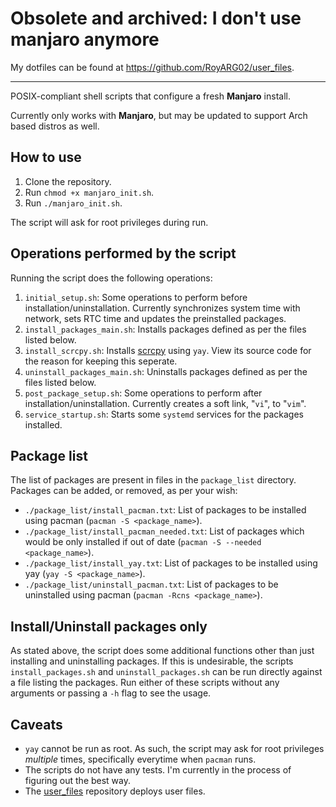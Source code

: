 # Obsolete and archived: I don't use manjaro anymore

My dotfiles can be found at https://github.com/RoyARG02/user_files.

***

POSIX-compliant shell scripts that configure a fresh **Manjaro** install.

Currently only works with **Manjaro**, but may be updated to support Arch based distros as well.

## How to use

1. Clone the repository.
2. Run `chmod +x manjaro_init.sh`.
3. Run `./manjaro_init.sh`.

The script will ask for root privileges during run.

## Operations performed by the script

Running the script does the following operations:

1. `initial_setup.sh`: Some operations to perform before installation/uninstallation. Currently synchronizes system time with network, sets RTC time and updates the preinstalled packages.
2. `install_packages_main.sh`: Installs packages defined as per the files listed below.
3. `install_scrcpy.sh`: Installs [scrcpy](https://github.com/Genymobile/scrcpy) using `yay`. View its source code for the reason for keeping this seperate.
4. `uninstall_packages_main.sh`: Uninstalls packages defined as per the files listed below.
5. `post_package_setup.sh`: Some operations to perform after installation/uninstallation. Currently creates a soft link, "`vi`", to "`vim`".
6. `service_startup.sh`: Starts some `systemd` services for the packages installed.

## Package list

The list of packages are present in files in the `package_list` directory. Packages can be added, or removed, as per your wish:

- `./package_list/install_pacman.txt`: List of packages to be installed using pacman (`pacman -S <package_name>`).
- `./package_list/install_pacman_needed.txt`: List of packages which would be only installed if out of date (`pacman -S --needed <package_name>`).
- `./package_list/install_yay.txt`: List of packages to be installed using yay (`yay -S <package_name>`).
- `./package_list/uninstall_pacman.txt`: List of packages to be uninstalled using pacman (`pacman -Rcns <package_name>`).

## Install/Uninstall packages only

As stated above, the script does some additional functions other than just installing and uninstalling packages. If this is undesirable, the scripts `install_packages.sh` and `uninstall_packages.sh` can be run directly against a file listing the packages. Run either of these scripts without any arguments or passing a `-h` flag to see the usage.

## Caveats

- `yay` cannot be run as root. As such, the script may ask for root privileges _multiple_ times, specifically everytime when `pacman` runs.
- The scripts do not have any tests. I'm currently in the process of figuring out the best way.
- The [user_files](https://github.com/RoyARG02/user_files) repository deploys user files.
